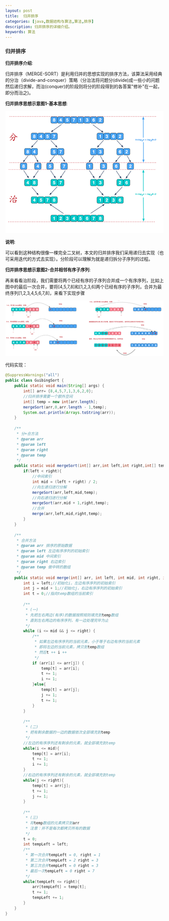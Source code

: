 ```yaml
---
layout: post
title:  归并排序
categories: [java,数据结构与算法,算法,排序]
description: 归并排序的详细介绍。
keywords: 算法
---
```


### 归并排序

**归并排序介绍**:

归并排序（MERGE-SORT）是利用归并的思想实现的排序方法，该算法采用经典的分治（divide-and-conquer）策略（分治法将问题分(divide)成一些小的问题然后递归求解，而治(conquer)的阶段则将分的阶段得到的各答案"修补"在一起，即分而治之)。

**归并排序思想示意图1-基本思想**:

![](https://raw.githubusercontent.com/PigPigLetsGo/imeages/master/202309161902386.png)

**说明**:

可以看到这种结构很像一棵完全二叉树，本文的归并排序我们采用递归去实现（也可采用迭代的方式去实现）。分阶段可以理解为就是递归拆分子序列的过程。

**归并排序思想示意图2-合并相邻有序子序列**:

再来看看治阶段，我们需要将两个已经有序的子序列合并成一个有序序列，比如上图中的最后一次合并，要将[4,5,7,8]和[1,2,3,6]两个已经有序的子序列，合并为最终序列[1,2,3,4,5,6,7,8]，来看下实现步骤

![](https://raw.githubusercontent.com/PigPigLetsGo/imeages/master/202309161902315.png)

代码实现：

```java
@SuppressWarnings("all")
public class GuibingSort {
    public static void main(String[] args) {
        int[] arr= {8,4,5,7,1,3,6,2,0};
        //归并排序需要一个额外空间
        int[] temp = new int[arr.length];
        mergeSort(arr,0,arr.length - 1,temp);
        System.out.println(Arrays.toString(arr));
    }

    /**
     * 分+合方法
     * @param arr
     * @param left
     * @param right
     * @param temp
     */
    public static void mergeSort(int[] arr,int left,int right,int[] temp){
        if(left < right){
            //中间索引
            int mid = (left + right) / 2;
            //向左递归进行分解
            mergeSort(arr,left,mid,temp);
            //向右递归进行分解
            mergeSort(arr,mid + 1,right,temp);
            //合并
            merge(arr,left,mid,right,temp);
        }
    }

    /**
     * 合并方法
     * @param arr 排序的原始数据
     * @param left 左边有序序列的初始索引
     * @param mid 中间索引
     * @param right 右边索引
     * @param temp 做中转的数组
     */
    public static void merge(int[] arr, int left, int mid, int right, int[] temp) {
        int i = left;//初始化i，左边有序序列的初始索引
        int j = mid + 1;//初始化j，右边有序序列的初始索引
        int t = 0;//指向temp数组的当前索引

        /**
         * (一)
         * 先把左右两边(有序)的数据按照规则填充到temp数组
         * 直到左右两边的有序序列，有一边处理完毕为止
         */
        while (i <= mid && j <= right) {
            /**
             * 如果左边有序序列的当前元素，小于等于右边有序的当前元素
             * 即将左边的当前元素，拷贝到temp数组
             * 然后t ++ i ++
             */
            if (arr[i] <= arr[j]) {
                temp[t] = arr[i];
                t += 1;
                i += 1;
            }else{
                temp[t] = arr[j];
                j += 1;
                t += 1;
            }
        }

        /**
         * (二)
         * 把有剩余数据的一边的数据依次全部填充到temp
         */
        //左边的有序序列还有剩余的元素，就全部填充到temp
        while(i <= mid){
            temp[t] = arr[i];
            t += 1;
            i += 1;
        }
        //右边的有序序列还有剩余的元素，就全部填充到temp
        while(j <= right){
            temp[t] = arr[j];
            t += 1;
            j += 1;
        }

        /**
         * (三)
         * 将temp数组的元素拷贝到arr
         * 注意：并不是每次都拷贝所有的数据
         */
        t = 0;
        int tempLeft = left;
        /**
         * 第一次合并tempLeft = 0, right = 1
         * 第二次合并tempLeft = 2 right = 3
         * 第三次合并tempLeft = 0 right = 3
         * 最后一次tempLeft = 0 right = 7
         */
        while(tempLeft <= right){
            arr[tempLeft] = temp[t];
            t += 1;
            tempLeft += 1;
        }
    }
}
```